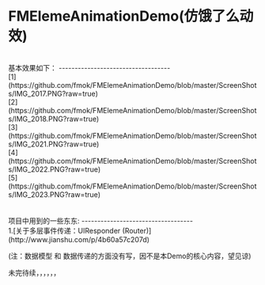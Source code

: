 # FMElemeAnimationDemo(仿饿了么动效)
<br>
基本效果如下：
----------------------------------- 
<br>
[1](https://github.com/fmok/FMElemeAnimationDemo/blob/master/ScreenShots/IMG_2017.PNG?raw=true)<br>
[2](https://github.com/fmok/FMElemeAnimationDemo/blob/master/ScreenShots/IMG_2018.PNG?raw=true)<br>
[3](https://github.com/fmok/FMElemeAnimationDemo/blob/master/ScreenShots/IMG_2021.PNG?raw=true)<br>
[4](https://github.com/fmok/FMElemeAnimationDemo/blob/master/ScreenShots/IMG_2022.PNG?raw=true)<br>
[5](https://github.com/fmok/FMElemeAnimationDemo/blob/master/ScreenShots/IMG_2023.PNG?raw=true)<br>

<br>
<br>
项目中用到的一些东东:
----------------------------------- 
<br>
1.[关于多层事件传递：UIResponder (Router)](http://www.jianshu.com/p/4b60a57c207d) <br>

(注：数据模型 和 数据传递的方面没有写，因不是本Demo的核心内容，望见谅)<br>

未完待续，，，，，，

